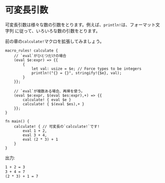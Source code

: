 # 可変長引数

可変長引数は様々な数の引数をとります。例えば、`println!`は、フォーマット文字列
に従って、いろいろな数の引数をとります。

前の章の`calculate!`マクロを拡張してみましょう。

```rust,editable
macro_rules! calculate {
    // `eval`がひとつだけの場合
    (eval $e:expr) => {{
        {
            let val: usize = $e; // Force types to be integers
            println!("{} = {}", stringify!{$e}, val);
        }
    }};

    // `eval`が複数ある場合、再帰を使う。
    (eval $e:expr, $(eval $es:expr),+) => {{
        calculate! { eval $e }
        calculate! { $(eval $es),+ }
    }};
}

fn main() {
    calculate! { // 可変長の`calculate!`です!
        eval 1 + 2,
        eval 3 + 4,
        eval (2 * 3) + 1
    }
}
```

出力:

```txt
1 + 2 = 3
3 + 4 = 7
(2 * 3) + 1 = 7
```
